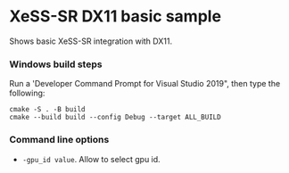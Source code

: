 # XeSS-SR DX11 basic sample

Shows basic XeSS-SR integration with DX11.

### Windows build steps

Run a 'Developer Command Prompt for Visual Studio 2019", then type the following:
```
cmake -S . -B build
cmake --build build --config Debug --target ALL_BUILD
```

### Command line options
- `-gpu_id value`. Allow to select gpu id.
